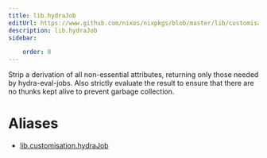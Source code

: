 ```yaml
---
title: lib.hydraJob
editUrl: https://www.github.com/nixos/nixpkgs/blob/master/lib/customisation.nix#L239C14
description: lib.hydraJob
sidebar:

    order: 8
---
```


Strip a derivation of all non-essential attributes, returning
only those needed by hydra-eval-jobs. Also strictly evaluate the
result to ensure that there are no thunks kept alive to prevent
garbage collection.


# Aliases

- [lib.customisation.hydraJob](/reference/libcustomisation.hydraJob)


